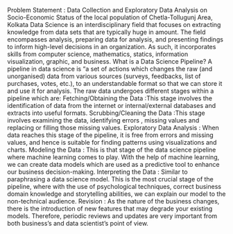 Problem Statement : Data Collection and Exploratory Data Analysis on Socio-Economic Status of the local population of Chetla-Tollugunj Area, Kolkata
Data Science is an interdisciplinary field that focuses on extracting knowledge from data sets that are typically huge in amount. The field encompasses analysis, preparing data for analysis, and presenting findings to inform high-level decisions in an organization. As such, it incorporates skills from computer science, mathematics, statics, information visualization, graphic, and business.
What is a Data Science Pipeline?
A pipeline in data science is “a set of actions which changes the raw (and unorganised) data from various sources (surveys, feedbacks, list of purchases, votes, etc.), to an understandable format so that we can store it and use it for analysis.
The raw data undergoes different stages within a pipeline which are: Fetching/Obtaining the Data :This stage involves the identification of data from the internet or internal/external databases and extracts into useful formats.  Scrubbing/Cleaning the Data :This stage involves examining the data, identifying errors , missing values and replacing or filling those missing values.  Exploratory Data Analysis : When data reaches this stage of the pipeline, it is free from errors and missing values, and hence is suitable for finding patterns using visualizations and charts. Modeling the Data : This is that stage of the data science pipeline where machine learning comes to play. With the help of machine learning, we can create data models which are used as a predictive tool to enhance our business decision-making. Interpreting the Data : Similar to paraphrasing a data science model. This is the most crucial stage of the pipeline, where with the use of psychological techniques, correct business domain knowledge and storytelling abilities, we can explain our model to the non-technical audience. 
Revision : As the nature of the business changes, there is the introduction of new features that may degrade your existing models. Therefore, periodic reviews and updates are very important from both business’s and data scientist’s point of view.
